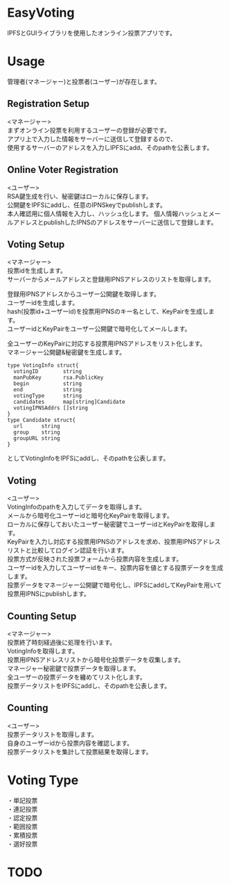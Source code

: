 # EasyVoting
IPFSとGUIライブラリを使用したオンライン投票アプリです。  


# Usage
管理者(マネージャー)と投票者(ユーザー)が存在します。
## Registration Setup
<マネージャー>  
まずオンライン投票を利用するユーザーの登録が必要です。  
アプリ上で入力した情報をサーバーに送信して登録するので、  
使用するサーバーのアドレスを入力しIPFSにadd、そのpathを公表します。  

## Online Voter Registration
<ユーザー>  
RSA鍵生成を行い、秘密鍵はローカルに保存します。  
公開鍵をIPFSにaddし、任意のIPNSkeyでpublishします。  
本人確認用に個人情報を入力し、ハッシュ化します。
個人情報ハッシュとメールアドレスとpublishしたIPNSのアドレスをサーバーに送信して登録します。  

## Voting Setup
<マネージャー>  
投票idを生成します。  
サーバーからメールアドレスと登録用IPNSアドレスのリストを取得します。  

登録用IPNSアドレスからユーザー公開鍵を取得します。  
ユーザーidを生成します。  
hash(投票id+ユーザーid)を投票用IPNSのキー名として、KeyPairを生成します。    
ユーザーidとKeyPairをユーザー公開鍵で暗号化してメールします。  

全ユーザーのKeyPairに対応する投票用IPNSアドレスをリスト化します。  
マネージャー公開鍵&秘密鍵を生成します。  

```
type VotingInfo struct{  
  votingID        string   
  manPubKey       rsa.PublicKey  
  begin           string  
  end             string  
  votingType      string  
  candidates      map[string]Candidate  
  votingIPNSAddrs []string  
}  
type Candidate struct{  
  url      string  
  group    string  
  groupURL string  
}  
```

としてVotingInfoをIPFSにaddし、そのpathを公表します。  

## Voting
<ユーザー>  
VotingInfoのpathを入力してデータを取得します。  
メールから暗号化ユーザーidと暗号化KeyPairを取得します。  
ローカルに保存しておいたユーザー秘密鍵でユーザーidとKeyPairを取得します。  
KeyPairを入力し対応する投票用IPNSのアドレスを求め、投票用IPNSアドレスリストと比較してログイン認証を行います。  
投票方式が反映された投票フォームから投票内容を生成します。  
ユーザーidを入力してユーザーidをキー、投票内容を値とする投票データを生成します。  
投票データをマネージャー公開鍵で暗号化し、IPFSにaddしてKeyPairを用いて投票用IPNSにpublishします。  

## Counting Setup
<マネージャー>  
投票終了時刻経過後に処理を行います。  
VotingInfoを取得します。  
投票用IPNSアドレスリストから暗号化投票データを収集します。  
マネージャー秘密鍵で投票データを取得します。  
全ユーザーの投票データを纏めてリスト化します。  
投票データリストをIPFSにaddし、そのpathを公表します。  
   
## Counting
<ユーザー>  
投票データリストを取得します。  
自身のユーザーidから投票内容を確認します。  
投票データリストを集計して投票結果を取得します。  

# Voting Type
・単記投票  
・連記投票  
・認定投票  
・範囲投票  
・累積投票  
・選好投票  


# TODO


